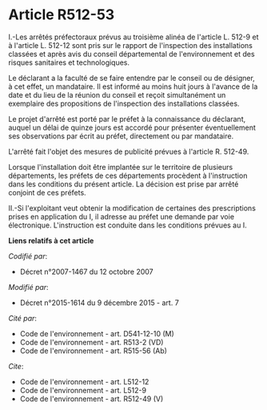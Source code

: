 # Article R512-53

I.-Les arrêtés préfectoraux prévus au troisième alinéa de l'article L. 512-9 et à l'article L. 512-12 sont pris sur le
rapport de l'inspection des installations classées et après avis du conseil départemental de l'environnement et des risques
sanitaires et technologiques. 

Le déclarant a la faculté de se faire entendre par le conseil ou de désigner, à cet effet, un mandataire. Il est informé au
moins huit jours à l'avance de la date et du lieu de la réunion du conseil et reçoit simultanément un exemplaire des
propositions de l'inspection des installations classées. 

Le projet d'arrêté est porté par le préfet à la connaissance du déclarant, auquel un délai de quinze jours est accordé pour
présenter éventuellement ses observations par écrit au préfet, directement ou par mandataire. 

L'arrêté fait l'objet des mesures de publicité prévues à l'article R. 512-49. 

Lorsque l'installation doit être implantée sur le territoire de plusieurs départements, les préfets de ces départements
procèdent à l'instruction dans les conditions du présent article. La décision est prise par arrêté conjoint de ces préfets. 

II.-Si l'exploitant veut obtenir la modification de certaines des prescriptions prises en application du I, il adresse au
préfet une demande par voie électronique. L'instruction est conduite dans les conditions prévues au I.

**Liens relatifs à cet article**

_Codifié par_:

  - Décret n°2007-1467 du 12 octobre 2007

_Modifié par_:

  - Décret n°2015-1614 du 9 décembre 2015 - art. 7

_Cité par_:

  - Code de l'environnement - art. D541-12-10 (M)
  - Code de l'environnement - art. R513-2 (VD)
  - Code de l'environnement - art. R515-56 (Ab)

_Cite_:

  - Code de l'environnement - art. L512-12
  - Code de l'environnement - art. L512-9
  - Code de l'environnement - art. R512-49 (V)
